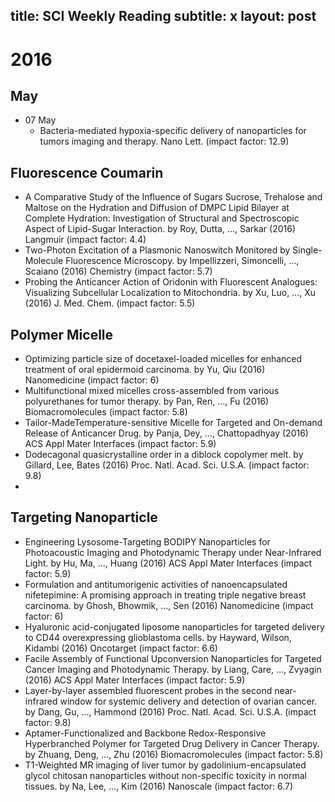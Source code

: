 title: SCI Weekly Reading
subtitle: x
layout: post
---

# 2016
## May

* 07 May
	* Bacteria-mediated hypoxia-specific delivery of nanoparticles for tumors imaging and therapy. Nano Lett. (impact factor: 12.9)

## Fluorescence Coumarin

* A Comparative Study of the Influence of Sugars Sucrose, Trehalose and Maltose on the Hydration and Diffusion of DMPC Lipid Bilayer at Complete Hydration: Investigation of Structural and Spectroscopic Aspect of Lipid-Sugar Interaction. by Roy, Dutta, …, Sarkar (2016) Langmuir (impact factor: 4.4)
* Two-Photon Excitation of a Plasmonic Nanoswitch Monitored by Single-Molecule Fluorescence Microscopy. by Impellizzeri, Simoncelli, …, Scaiano (2016) Chemistry (impact factor: 5.7)
* Probing the Anticancer Action of Oridonin with Fluorescent Analogues: Visualizing Subcellular Localization to Mitochondria. by Xu, Luo, …, Xu (2016) J. Med. Chem. (impact factor: 5.5)

## Polymer Micelle

* Optimizing particle size of docetaxel-loaded micelles for enhanced treatment of oral epidermoid carcinoma. by Yu, Qiu (2016) Nanomedicine (impact factor: 6)
* Multifunctional mixed micelles cross-assembled from various polyurethanes for tumor therapy. by Pan, Ren, …, Fu (2016) Biomacromolecules (impact factor: 5.8)
* Tailor-MadeTemperature-sensitive Micelle for Targeted and On-demand Release of Anticancer Drug. by Panja, Dey, …, Chattopadhyay (2016) ACS Appl Mater Interfaces (impact factor: 5.9)
* Dodecagonal quasicrystalline order in a diblock copolymer melt. by Gillard, Lee, Bates (2016) Proc. Natl. Acad. Sci. U.S.A. (impact factor: 9.8)
* 

## Targeting Nanoparticle

* Engineering Lysosome-Targeting BODIPY Nanoparticles for Photoacoustic Imaging and Photodynamic Therapy under Near-Infrared Light. by Hu, Ma, …, Huang (2016) ACS Appl Mater Interfaces (impact factor: 5.9)
* Formulation and antitumorigenic activities of nanoencapsulated nifetepimine: A promising approach in treating triple negative breast carcinoma. by Ghosh, Bhowmik, …, Sen (2016) Nanomedicine (impact factor: 6)
* Hyaluronic acid-conjugated liposome nanoparticles for targeted delivery to CD44 overexpressing glioblastoma cells. by Hayward, Wilson, Kidambi (2016) Oncotarget (impact factor: 6.6)
* Facile Assembly of Functional Upconversion Nanoparticles for Targeted Cancer Imaging and Photodynamic Therapy. by Liang, Care, …, Zvyagin (2016) ACS Appl Mater Interfaces (impact factor: 5.9)
* Layer-by-layer assembled fluorescent probes in the second near-infrared window for systemic delivery and detection of ovarian cancer. by Dang, Gu, …, Hammond (2016) Proc. Natl. Acad. Sci. U.S.A. (impact factor: 9.8)
* Aptamer-Functionalized and Backbone Redox-Responsive Hyperbranched Polymer for Targeted Drug Delivery in Cancer Therapy. by Zhuang, Deng, …, Zhu (2016) Biomacromolecules (impact factor: 5.8)
* T1-Weighted MR imaging of liver tumor by gadolinium-encapsulated glycol chitosan nanoparticles without non-specific toxicity in normal tissues. by Na, Lee, …, Kim (2016) Nanoscale (impact factor: 6.7)